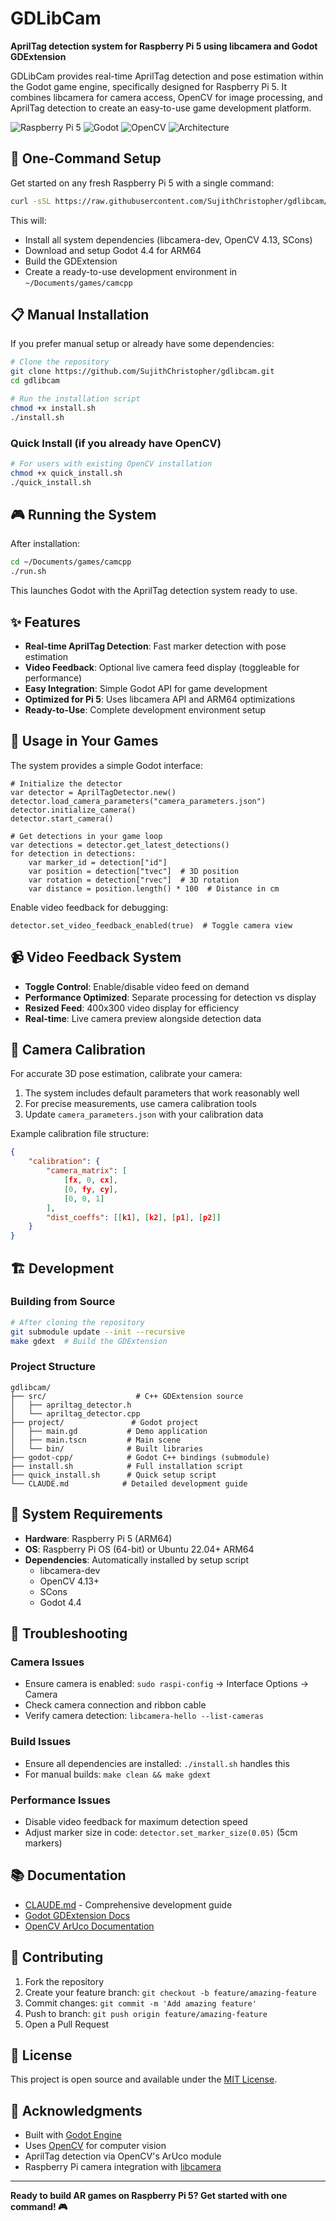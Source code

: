 # GDLibCam

**AprilTag detection system for Raspberry Pi 5 using libcamera and Godot GDExtension**

GDLibCam provides real-time AprilTag detection and pose estimation within the Godot game engine, specifically designed for Raspberry Pi 5. It combines libcamera for camera access, OpenCV for image processing, and AprilTag detection to create an easy-to-use game development platform.

![Raspberry Pi 5](https://img.shields.io/badge/Raspberry%20Pi-5-red?style=flat&logo=raspberrypi)
![Godot](https://img.shields.io/badge/Godot-4.4-blue?style=flat&logo=godotengine)
![OpenCV](https://img.shields.io/badge/OpenCV-4.13-green?style=flat)
![Architecture](https://img.shields.io/badge/Architecture-ARM64-orange?style=flat)

## 🚀 One-Command Setup

Get started on any fresh Raspberry Pi 5 with a single command:

```bash
curl -sSL https://raw.githubusercontent.com/SujithChristopher/gdlibcam/main/install.sh | bash
```

This will:
- Install all system dependencies (libcamera-dev, OpenCV 4.13, SCons)
- Download and setup Godot 4.4 for ARM64
- Build the GDExtension
- Create a ready-to-use development environment in `~/Documents/games/camcpp`

## 📋 Manual Installation

If you prefer manual setup or already have some dependencies:

```bash
# Clone the repository
git clone https://github.com/SujithChristopher/gdlibcam.git
cd gdlibcam

# Run the installation script
chmod +x install.sh
./install.sh
```

### Quick Install (if you already have OpenCV)

```bash
# For users with existing OpenCV installation
chmod +x quick_install.sh
./quick_install.sh
```

## 🎮 Running the System

After installation:

```bash
cd ~/Documents/games/camcpp
./run.sh
```

This launches Godot with the AprilTag detection system ready to use.

## ✨ Features

- **Real-time AprilTag Detection**: Fast marker detection with pose estimation
- **Video Feedback**: Optional live camera feed display (toggleable for performance)
- **Easy Integration**: Simple Godot API for game development
- **Optimized for Pi 5**: Uses libcamera API and ARM64 optimizations
- **Ready-to-Use**: Complete development environment setup

## 🎯 Usage in Your Games

The system provides a simple Godot interface:

```gdscript
# Initialize the detector
var detector = AprilTagDetector.new()
detector.load_camera_parameters("camera_parameters.json")
detector.initialize_camera()
detector.start_camera()

# Get detections in your game loop
var detections = detector.get_latest_detections()
for detection in detections:
    var marker_id = detection["id"]
    var position = detection["tvec"]  # 3D position
    var rotation = detection["rvec"]  # 3D rotation
    var distance = position.length() * 100  # Distance in cm
```

Enable video feedback for debugging:
```gdscript
detector.set_video_feedback_enabled(true)  # Toggle camera view
```

## 📹 Video Feedback System

- **Toggle Control**: Enable/disable video feed on demand
- **Performance Optimized**: Separate processing for detection vs display
- **Resized Feed**: 400x300 video display for efficiency
- **Real-time**: Live camera preview alongside detection data

## 📐 Camera Calibration

For accurate 3D pose estimation, calibrate your camera:

1. The system includes default parameters that work reasonably well
2. For precise measurements, use camera calibration tools
3. Update `camera_parameters.json` with your calibration data

Example calibration file structure:
```json
{
    "calibration": {
        "camera_matrix": [
            [fx, 0, cx],
            [0, fy, cy],
            [0, 0, 1]
        ],
        "dist_coeffs": [[k1], [k2], [p1], [p2]]
    }
}
```

## 🏗️ Development

### Building from Source

```bash
# After cloning the repository
git submodule update --init --recursive
make gdext  # Build the GDExtension
```

### Project Structure

```
gdlibcam/
├── src/                    # C++ GDExtension source
│   ├── apriltag_detector.h
│   └── apriltag_detector.cpp
├── project/               # Godot project
│   ├── main.gd           # Demo application
│   ├── main.tscn         # Main scene
│   └── bin/              # Built libraries
├── godot-cpp/            # Godot C++ bindings (submodule)
├── install.sh            # Full installation script
├── quick_install.sh      # Quick setup script
└── CLAUDE.md            # Detailed development guide
```

## 🔧 System Requirements

- **Hardware**: Raspberry Pi 5 (ARM64)
- **OS**: Raspberry Pi OS (64-bit) or Ubuntu 22.04+ ARM64
- **Dependencies**: Automatically installed by setup script
  - libcamera-dev
  - OpenCV 4.13+
  - SCons
  - Godot 4.4

## 🚨 Troubleshooting

### Camera Issues
- Ensure camera is enabled: `sudo raspi-config` → Interface Options → Camera
- Check camera connection and ribbon cable
- Verify camera detection: `libcamera-hello --list-cameras`

### Build Issues
- Ensure all dependencies are installed: `./install.sh` handles this
- For manual builds: `make clean && make gdext`

### Performance Issues
- Disable video feedback for maximum detection speed
- Adjust marker size in code: `detector.set_marker_size(0.05)` (5cm markers)

## 📚 Documentation

- [CLAUDE.md](CLAUDE.md) - Comprehensive development guide
- [Godot GDExtension Docs](https://docs.godotengine.org/en/stable/tutorials/scripting/gdextension/index.html)
- [OpenCV ArUco Documentation](https://docs.opencv.org/4.13.0/d5/dae/tutorial_aruco_detection.html)

## 🤝 Contributing

1. Fork the repository
2. Create your feature branch: `git checkout -b feature/amazing-feature`
3. Commit changes: `git commit -m 'Add amazing feature'`
4. Push to branch: `git push origin feature/amazing-feature`
5. Open a Pull Request

## 📄 License

This project is open source and available under the [MIT License](LICENSE).

## 🙏 Acknowledgments

- Built with [Godot Engine](https://godotengine.org/)
- Uses [OpenCV](https://opencv.org/) for computer vision
- AprilTag detection via OpenCV's ArUco module
- Raspberry Pi camera integration with [libcamera](https://libcamera.org/)

---

**Ready to build AR games on Raspberry Pi 5? Get started with one command! 🎮**